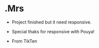 # .Mrs
 - Project finished but it need responsive.

 - Special thaks for responsive with Pouya!

 - From TikTen
